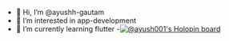 - 👋 Hi, I’m @ayushh-gautam
- 👀 I’m interested in app-development
- 🌱 I’m currently learning flutter
-[![@ayush001's Holopin board](https://holopin.me/ayush001)](https://holopin.io/@ayush001)


<!---
ayushh-gautam/ayushh-gautam is a ✨ special ✨ repository because its `README.md` (this file) appears on your GitHub profile.
You can click the Preview link to take a look at your changes.
--->

